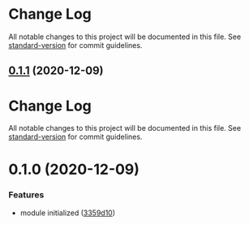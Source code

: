 # Change Log

All notable changes to this project will be documented in this file. See [standard-version](https://github.com/conventional-changelog/standard-version) for commit guidelines.

## [0.1.1](https://github.com/21epub/dynamic-loader/compare/v0.1.0...v0.1.1) (2020-12-09)

# Change Log

All notable changes to this project will be documented in this file. See [standard-version](https://github.com/conventional-changelog/standard-version) for commit guidelines.

# 0.1.0 (2020-12-09)

### Features

- module initialized ([3359d10](https://github.com/21epub/dynamic-loader/commit/3359d10))
